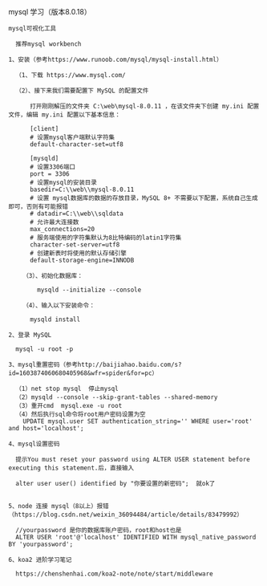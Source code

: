   mysql 学习（版本8.0.18）

    mysql可视化工具

      推荐mysql workbench 
    
    1、安装（参考https://www.runoob.com/mysql/mysql-install.html）
      
      （1、下载 https://www.mysql.com/

      （2）、接下来我们需要配置下 MySQL 的配置文件

          打开刚刚解压的文件夹 C:\web\mysql-8.0.11 ，在该文件夹下创建 my.ini 配置文件，编辑 my.ini 配置以下基本信息：

          [client]
          # 设置mysql客户端默认字符集
          default-character-set=utf8
          
          [mysqld]
          # 设置3306端口
          port = 3306
          # 设置mysql的安装目录
          basedir=C:\\web\\mysql-8.0.11
          # 设置 mysql数据库的数据的存放目录，MySQL 8+ 不需要以下配置，系统自己生成即可，否则有可能报错
          # datadir=C:\\web\\sqldata
          # 允许最大连接数
          max_connections=20
          # 服务端使用的字符集默认为8比特编码的latin1字符集
          character-set-server=utf8
          # 创建新表时将使用的默认存储引擎
          default-storage-engine=INNODB
      
        （3）、初始化数据库：

            mysqld --initialize --console

        （4）、输入以下安装命令：

          mysqld install

    2、登录 MySQL

      mysql -u root -p
    
    3、mysql重置密码（参考http://baijiahao.baidu.com/s?id=1603874060680405968&wfr=spider&for=pc）

      （1）net stop mysql  停止mysql
      （2）mysqld --console --skip-grant-tables --shared-memory
      （3）重开cmd  mysql.exe -u root
      （4）然后执行sql命令将root用户密码设置为空
        UPDATE mysql.user SET authentication_string='' WHERE user='root' and host='localhost';

    4、mysql设置密码

      提示You must reset your password using ALTER USER statement before executing this statement.后，直接输入

      alter user user() identified by "你要设置的新密码";  就ok了

    
    5、node 连接 mysql（8以上）报错（https://blog.csdn.net/weixin_36094484/article/details/83479992）

      //yourpassword 是你的数据库账户密码，root和host也是
      ALTER USER 'root'@'localhost' IDENTIFIED WITH mysql_native_password BY 'yourpassword';

    6、koa2 进阶学习笔记

      https://chenshenhai.com/koa2-note/note/start/middleware

